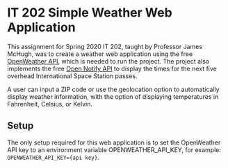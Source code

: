 # IT 202 Simple Weather Web Application
This assignment for Spring 2020 IT 202, taught by Professor James McHugh, was to create a weather web application using the free [OpenWeather API](https://openweathermap.org/api), which is needed to run the project. The project also implements the free [Open Notify API](http://open-notify.org/Open-Notify-API/ISS-Location-Now/) to display the times for the next five overhead International Space Station passes. 

A user can input a ZIP code or use the geolocation option to automatically display weather information, with the option of displaying temperatures in Fahrenheit, Celsius, or Kelvin.

## Setup
The only setup required for this web application is to set the OpenWeather API key to an environment variable OPENWEATHER_API_KEY, for example: `OPENWEATHER_API_KEY={api key}`.
